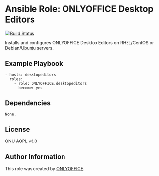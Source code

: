 # Ansible Role: ONLYOFFICE Desktop Editors

[![Build Status](https://travis-ci.org/ONLYOFFICE/ansible-role-desktopeditors.svg?branch=master)](https://travis-ci.org/ONLYOFFICE/ansible-role-desktopeditors)

Installs and configures ONLYOFFICE Desktop Editors on RHEL/CentOS or Debian/Ubuntu servers.

## Example Playbook

    - hosts: desktopeditors
      roles:
        - role: ONLYOFFICE.desktopeditors
          become: yes

## Dependencies

    None.

## License

GNU AGPL v3.0

## Author Information

This role was created by [ONLYOFFICE](https://www.onlyoffice.com/).
